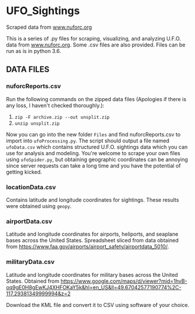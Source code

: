 # UFO_Sightings
Scraped data from www.nuforc.org

This is a series of .py files for scraping, visualizing, and analyzing U.F.O. data from www.nuforc.org. Some .csv files are also provided. Files can be run as is in python 3.6.

## DATA FILES

### nuforcReports.csv
Run the following commands on the zipped data files (Apologies if there is any loss, I haven't checked thoroughly.): 

1.  `zip -F archive.zip --out unsplit.zip` 
2.  `unzip unsplit.zip`

Now you can go into the new folder `Files` and find nuforcReports.csv to import into `ufoProcessing.py`. The script should output a file named `ufoData.csv` which contains structured U.F.O. sightings data which you can use for analysis and modeling. You're welcome to scrape your own files using `ufoSpider.py`, but obtaining geographic coordinates can be annoying since server requests can take a long time and you have the potential of getting kicked.

### locationData.csv
Contains latitude and longitude coordinates for sightings. These results were obtained using `geopy`.

### airportData.csv
Latitude and longitude coordinates for airports, heliports, and seaplane bases across the United States. Spreadsheet sliced from data obtained from <https://www.faa.gov/airports/airport_safety/airportdata_5010/>.

### militaryData.csv
Latitude and longitude coordinates for military bases across the United States. Obtained from <https://www.google.com/maps/d/viewer?mid=1hvB-oq9gE0H8gEwKJ4XHFOKaY5k&hl=en_US&ll=49.67042577190774%2C-117.29381349999994&z=2>

Download the KML file and convert it to CSV using software of your choice.
